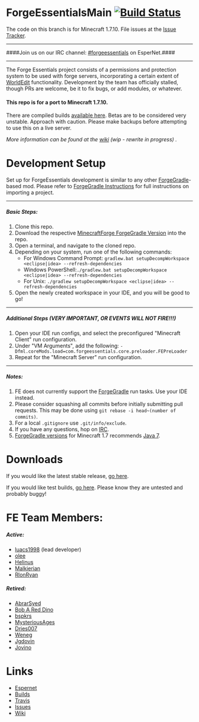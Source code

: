 ForgeEssentialsMain [![Build Status][develop]][travis]
===================
The code on this branch is for Minecraft 1.7.10. File issues at the [Issue Tracker][issues].

*******************
####Join us on our IRC channel: [#forgeessentials][irc] on EsperNet.####
*******************

The Forge Essentials project consists of a permissions and protection system to be used with forge servers, incorporating a certain extent of [WorldEdit][worldedit] functionality. Development by the team has officially stalled, though PRs are welcome, be it to fix bugs, or add modules, or whatever.

#### This repo is for a port to Minecraft 1.7.10. ####

There are compiled builds [available here][build-stable].
Betas are to be considered very unstable. Approach with caution. Please make backups before attempting to use this on a live server.

*More information can be found at the [wiki][wiki] (wip - rewrite in progress) .*

Development Setup
=================
Set up for ForgeEssentials development is similar to any other [ForgeGradle][forge]-based mod. Please refer to [ForgeGradle Instructions][FGHelp] for full instructions on importing a project.

*******************
##### Basic Steps: #####

1. Clone this repo.
2. Download the respective [MinecraftForge ForgeGradle Version][FGVersions] into the repo.
3. Open a terminal, and navigate to the cloned repo.
4. Depending on your system, run one of the following commands:
    * For Windows Command Prompt: `gradlew.bat setupDecompWorkspace <eclipse|idea> --refresh-dependencies` 
    * Windows PowerShell:`./gradlew.bat setupDecompWorkspace <eclipse|idea> --refresh-dependencies` 
    * For Unix: `./gradlew setupDecompWorkspace <eclipse|idea> --refresh-dependencies`
5. Open the newly created workspace in your IDE, and you will be good to go!

*******************
##### Additional Steps (VERY IMPORTANT, OR EVENTS WILL NOT FIRE!!!) #####

1. Open your IDE run configs, and select the preconfigured "Minecraft Client" run configuration.
2. Under "VM Arguments", add the following:
    `-Dfml.coreMods.load=com.forgeessentials.core.preloader.FEPreLoader`
3. Repeat for the "Minecraft Server" run configuration.

*******************

##### Notes:  #####

1. FE does not currently support the [ForgeGradle][forge] run tasks. Use your IDE instead.
2. Please consider squashing all commits before initially submitting pull requests.
   This may be done using `git rebase -i head~(number of commits)`.
3. For a local `.gitignore` use `.git/info/exclude`.
4. If you have any questions, hop on [IRC][irc].
5. [ForgeGradle versions][FGVersions] for Minecraft 1.7 recommends [Java 7][java].

Downloads
=========
If you would like the latest stable release, [go here][build-stable].

If you would like test builds, [go here][build-beta]. Please know they are untested and probably buggy!

FE Team Members:
================
##### Active: #####
- <a href="https://github.com/luacs1998">luacs1998</a> (lead developer)
- <a href="https://github.com/olee">olee</a>
- <a href="https://github.com/helinus">Helinus</a>
- <a href="https://github.com/Malkierian">Malkierian</a>
- <a href="https://github.com/RlonRyan">RlonRyan</a>

##### Retired: #####
- <a href="https://github.com/AbrarSyed">AbrarSyed</a>
- <a href="https://github.com/Bob-A-Red-Dino">Bob A Red Dino</a>
- <a href="https://github.com/bspkrs">bspkrs</a>
- <a href="https://github.com/MysteriousAges">MysteriousAges</a>
- <a href="https://github.com/dries007">Dries007</a>
- <a href="https://github.com/Weneg">Weneg</a>
- <a href="https://github.com/Jgdovin">Jgdovin</a>
- <a href="https://github.com/jovino">Jovino</a>

Links
================
- [Espernet][irc]
- [Builds][build-beta]
- [Travis][travis]
- [Issues][issues]
- [Wiki][wiki]

[irc]: http://webchat.esper.net/?channels=forgeessentials&prompt=1 "#ForgeEssentials"
[build-stable]: http://minecraft.curseforge.com/mc-mods/74735-forge-essentials "Stable Builds"
[build-beta]: http://198.23.242.205:8080/job/ForgeEssentials "Jenkins Build Server"
[travis]: https://travis-ci.org/ForgeEssentials/ForgeEssentialsMain "Travis Build Server"
[master]: https://travis-ci.org/ForgeEssentials/ForgeEssentialsMain.svg?branch=master "Travis Build Server"
[develop]: https://travis-ci.org/ForgeEssentials/ForgeEssentialsMain.svg?branch=develop "Travis Build Server"
[issues]: https://github.com/ForgeEssentials/ForgeEssentialsMain/issues "ForgeEssentials Issue Tracker"
[wiki]: https://github.com/ForgeEssentials/ForgeEssentialsMain/wiki "ForgeEssentials Wiki"

[forge]: http://www.minecraftforge.net/ "Minecraft Forge"
[FGHelp]: http://www.minecraftforge.net/forum/index.php/topic,14048.0.html "ForgeGradle Tutorial"
[FGVersions]: http://files.minecraftforge.net/ "Minecraft Forge"
[java]: http://www.oracle.com/technetwork/java/javase/downloads/jdk7-downloads-1880260.html "Java 7 SDK"
[worldedit]: http://wiki.sk89q.com/wiki/WorldEdit "World Edit"
